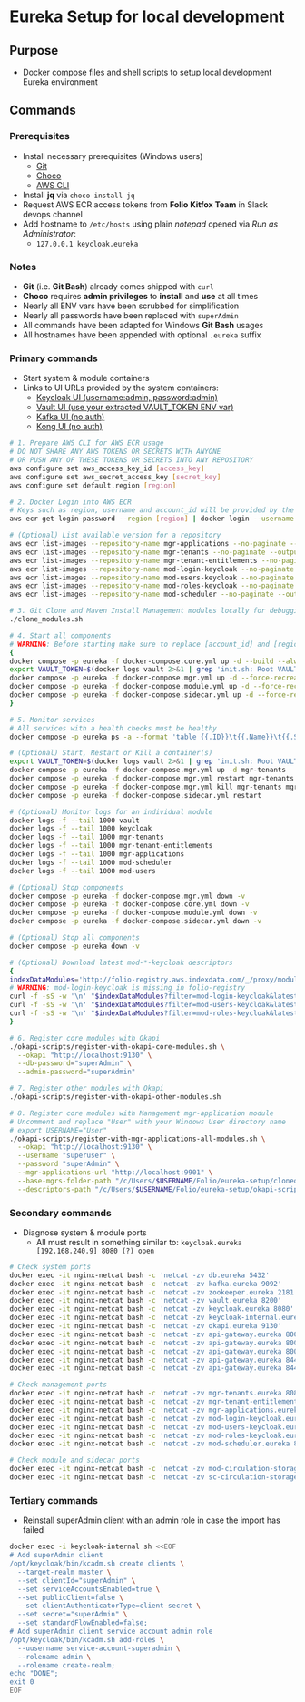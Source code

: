 # Eureka Setup for local development

## Purpose

- Docker compose files and shell scripts to setup local development Eureka environment

## Commands

### Prerequisites

- Install necessary prerequisites (Windows users)
  - [Git](<https://git-scm.com/>)
  - [Choco](<https://chocolatey.org/install>)
  - [AWS CLI](<https://docs.aws.amazon.com/cli/latest/userguide/getting-started-install.html>)
- Install **jq** via `choco install jq`
- Request AWS ECR access tokens from **Folio Kitfox Team** in Slack devops channel
- Add hostname to `/etc/hosts` using plain *notepad* opened via *Run as Administrator*:
  - `127.0.0.1 keycloak.eureka`
  
### Notes

- **Git** (i.e. **Git Bash**) already comes shipped with  `curl`
- **Choco** requires **admin privileges** to **install** and **use** at all times
- Nearly all ENV vars have been scrubbed for simplification
- Nearly all passwords have been replaced with `superAdmin`
- All commands have been adapted for Windows **Git Bash** usages
- All hostnames have been appended with optional `.eureka` suffix

### Primary commands

- Start system & module containers
- Links to UI URLs provided by the system containers:
  - [Keycloak UI (username:admin, password:admin)](<http://keycloak.eureka:8080>)
  - [Vault UI (use your extracted VAULT_TOKEN ENV var)](<http://localhost:8200>)
  - [Kafka UI (no auth)](<http://localhost:9080>)
  - [Kong UI (no auth)](<http://localhost:8002>)

```bash
# 1. Prepare AWS CLI for AWS ECR usage
# DO NOT SHARE ANY AWS TOKENS OR SECRETS WITH ANYONE 
# OR PUSH ANY OF THESE TOKENS OR SECRETS INTO ANY REPOSITORY
aws configure set aws_access_key_id [access_key] 
aws configure set aws_secret_access_key [secret_key] 
aws configure set default.region [region] 

# 2. Docker Login into AWS ECR
# Keys such as region, username and account_id will be provided by the Kitfox Team
aws ecr get-login-password --region [region] | docker login --username [username] --password-stdin [account_id].dkr.ecr.[region].amazonaws.com

# (Optional) List available version for a repository
aws ecr list-images --repository-name mgr-applications --no-paginate --output table
aws ecr list-images --repository-name mgr-tenants --no-paginate --output table
aws ecr list-images --repository-name mgr-tenant-entitlements --no-paginate --output table
aws ecr list-images --repository-name mod-login-keycloak --no-paginate --output table
aws ecr list-images --repository-name mod-users-keycloak --no-paginate --output table
aws ecr list-images --repository-name mod-roles-keycloak --no-paginate --output table
aws ecr list-images --repository-name mod-scheduler --no-paginate --output table

# 3. Git Clone and Maven Install Management modules locally for debugging, and to use their module descriptors in registration
./clone_modules.sh

# 4. Start all components
# WARNING: Before starting make sure to replace [account_id] and [region] in .env with your provided values
{
docker compose -p eureka -f docker-compose.core.yml up -d --build --always-recreate-deps --force-recreate && sleep 60
export VAULT_TOKEN=$(docker logs vault 2>&1 | grep 'init.sh: Root VAULT TOKEN is:' | sed 's/.*://' | xargs); echo $VAULT_TOKEN
docker compose -p eureka -f docker-compose.mgr.yml up -d --force-recreate && sleep 60
docker compose -p eureka -f docker-compose.module.yml up -d --force-recreate && sleep 120
docker compose -p eureka -f docker-compose.sidecar.yml up -d --force-recreate && sleep 30
}

# 5. Monitor services
# All services with a health checks must be healthy 
docker compose -p eureka ps -a --format 'table {{.ID}}\t{{.Name}}\t{{.Status}}\t{{.Image}}'

# (Optional) Start, Restart or Kill a container(s)
export VAULT_TOKEN=$(docker logs vault 2>&1 | grep 'init.sh: Root VAULT TOKEN is:' | sed 's/.*://' | xargs); echo $VAULT_TOKEN
docker compose -p eureka -f docker-compose.mgr.yml up -d mgr-tenants
docker compose -p eureka -f docker-compose.mgr.yml restart mgr-tenants mgr-tenant-entitlements mgr-applications
docker compose -p eureka -f docker-compose.mgr.yml kill mgr-tenants mgr-tenant-entitlements mgr-applications
docker compose -p eureka -f docker-compose.sidecar.yml restart

# (Optional) Monitor logs for an individual module
docker logs -f --tail 1000 vault
docker logs -f --tail 1000 keycloak
docker logs -f --tail 1000 mgr-tenants
docker logs -f --tail 1000 mgr-tenant-entitlements
docker logs -f --tail 1000 mgr-applications
docker logs -f --tail 1000 mod-scheduler
docker logs -f --tail 1000 mod-users

# (Optional) Stop components
docker compose -p eureka -f docker-compose.mgr.yml down -v 
docker compose -p eureka -f docker-compose.core.yml down -v 
docker compose -p eureka -f docker-compose.module.yml down -v 
docker compose -p eureka -f docker-compose.sidecar.yml down -v 

# (Optional) Stop all components
docker compose -p eureka down -v

# (Optional) Download latest mod-*-keycloak descriptors
{
indexDataModules='http://folio-registry.aws.indexdata.com/_/proxy/modules'
# WARNING: mod-login-keycloak is missing in folio-registry
curl -f -sS -w '\n' "$indexDataModules?filter=mod-login-keycloak&latest=1&full=true" | jq '.[0]' >"./okapi-scripts/.temp-descriptors/mod-login-keycloak-latestjson" 
curl -f -sS -w '\n' "$indexDataModules?filter=mod-users-keycloak&latest=1&full=true" | jq '.[0]' >"./okapi-scripts/.temp-descriptors/mod-users-keycloak-latest.json"
curl -f -sS -w '\n' "$indexDataModules?filter=mod-roles-keycloak&latest=1&full=true" | jq '.[0]' >"./okapi-scripts/.temp-descriptors/mod-roles-keycloak-latest.json"
}

# 6. Register core modules with Okapi
./okapi-scripts/register-with-okapi-core-modules.sh \
  --okapi "http://localhost:9130" \
  --db-password="superAdmin" \
  --admin-password="superAdmin"

# 7. Register other modules with Okapi
./okapi-scripts/register-with-okapi-other-modules.sh

# 8. Register core modules with Management mgr-application module
# Uncomment and replace "User" with your Windows User directory name
# export USERNAME="User"
./okapi-scripts/register-with-mgr-applications-all-modules.sh \
  --okapi "http://localhost:9130" \
  --username "superuser" \
  --password "superAdmin" \
  --mgr-applications-url "http://localhost:9901" \
  --base-mgrs-folder-path "/c/Users/$USERNAME/Folio/eureka-setup/cloned-modules" \
  --descriptors-path "/c/Users/$USERNAME/Folio/eureka-setup/okapi-scripts/mgr-applications"
```

### Secondary commands

- Diagnose system & module ports
  - All must result in something similar to: `keycloak.eureka [192.168.240.9] 8080 (?) open`

```bash
# Check system ports
docker exec -it nginx-netcat bash -c 'netcat -zv db.eureka 5432'
docker exec -it nginx-netcat bash -c 'netcat -zv kafka.eureka 9092'
docker exec -it nginx-netcat bash -c 'netcat -zv zookeeper.eureka 2181'
docker exec -it nginx-netcat bash -c 'netcat -zv vault.eureka 8200'
docker exec -it nginx-netcat bash -c 'netcat -zv keycloak.eureka 8080'
docker exec -it nginx-netcat bash -c 'netcat -zv keycloak-internal.eureka 8080'
docker exec -it nginx-netcat bash -c 'netcat -zv okapi.eureka 9130'
docker exec -it nginx-netcat bash -c 'netcat -zv api-gateway.eureka 8000'
docker exec -it nginx-netcat bash -c 'netcat -zv api-gateway.eureka 8001'
docker exec -it nginx-netcat bash -c 'netcat -zv api-gateway.eureka 8002'
docker exec -it nginx-netcat bash -c 'netcat -zv api-gateway.eureka 8443'
docker exec -it nginx-netcat bash -c 'netcat -zv api-gateway.eureka 8444'

# Check management ports
docker exec -it nginx-netcat bash -c 'netcat -zv mgr-tenants.eureka 8081'
docker exec -it nginx-netcat bash -c 'netcat -zv mgr-tenant-entitlements 8081'
docker exec -it nginx-netcat bash -c 'netcat -zv mgr-applications.eureka 8081'
docker exec -it nginx-netcat bash -c 'netcat -zv mod-login-keycloak.eureka 8081'
docker exec -it nginx-netcat bash -c 'netcat -zv mod-users-keycloak.eureka 8081'
docker exec -it nginx-netcat bash -c 'netcat -zv mod-roles-keycloak.eureka 8081'
docker exec -it nginx-netcat bash -c 'netcat -zv mod-scheduler.eureka 8081'

# Check module and sidecar ports
docker exec -it nginx-netcat bash -c 'netcat -zv mod-circulation-storage.eureka 8081'
docker exec -it nginx-netcat bash -c 'netcat -zv sc-circulation-storage.eureka 8081'
```

### Tertiary commands

- Reinstall superAdmin client with an admin role in case the import has failed

```bash
docker exec -i keycloak-internal sh <<EOF
# Add superAdmin client
/opt/keycloak/bin/kcadm.sh create clients \
  --target-realm master \
  --set clientId="superAdmin" \
  --set serviceAccountsEnabled=true \
  --set publicClient=false \
  --set clientAuthenticatorType=client-secret \
  --set secret="superAdmin" \
  --set standardFlowEnabled=false;
# Add superAdmin client service account admin role
/opt/keycloak/bin/kcadm.sh add-roles \
  --uusername service-account-superadmin \
  --rolename admin \
  --rolename create-realm;
echo "DONE";
exit 0
EOF
```
